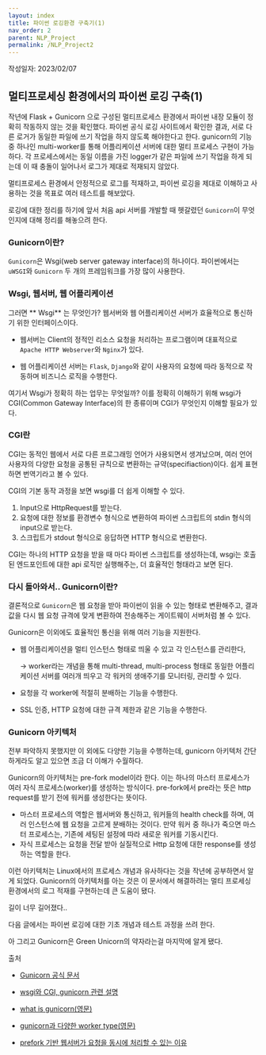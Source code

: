 ```yaml
---
layout: index
title: 파이썬 로깅환경 구축기(1)
nav_order: 2
parent: NLP_Project
permalink: /NLP_Project2
---
```


작성일자: 2023/02/07

## 멀티프로세싱 환경에서의 파이썬 로깅 구축(1)



작년에 Flask + Gunicorn 으로 구성된 멀티프로세스 환경에서 파이썬 내장 모듈이 정확히 작동하지 않는 것을 확인했다. 파이썬 공식 로깅  사이트에서 확인한 결과, 서로 다른 로거가 동일한 파일에 쓰기 작업을 하지 않도록 해야한다고 한다. gunicorn의 기능 중 하나인 multi-worker를 통해 어플리케이션 서버에 대한 멀티 프로세스 구현이 가능하다. 각 프로세스에서는 동일 이름을 가진 logger가 같은 파일에 쓰기 작업을 하게 되는데 이 때 충돌이 일어나서 로그가 제대로 적재되지 않았다.

멀티프로세스 환경에서 안정적으로 로그를 적재하고, 파이썬 로깅을 제대로 이해하고 사용하는 것을 목표로 여러 테스트를 해보았다.



로깅에 대한 정리를 하기에 앞서 처음 api 서버를 개발할 때 헷갈렸던 `Gunicorn`이 무엇인지에 대해 정리를 해놓으려 한다.



### Gunicorn이란?

`Gunicorn`은 Wsgi(web server gateway interface)의 하나이다. 파이썬에서는 `uWSGI`와 `Gunicorn` 두 개의 프레임워크를 가장 많이 사용한다.



### Wsgi, 웹서버, 웹 어플리케이션

그러면 ** Wsgi** 는 무엇인가? 웹서버와 웹 어플리케이션 서버가 효율적으로 통신하기 위한 인터페이스이다. 

* 웹서버는 Client의 정적인 리소스 요청을 처리하는 프로그램이며 대표적으로 `Apache HTTP Webserver`와 `Nginx`가 있다.

* 웹 어플리케이션 서버는 `Flask`, `Django`와 같이 사용자의 요청에 따라 동적으로 작동하며 비즈니스 로직을 수행한다.

여기서 Wsgi가 정확히 하는 업무는 무엇일까? 이를 정확히 이해하기 위해 wsgi가 CGI(Common Gateway Interface)의 한 종류이며 CGI가 무엇인지 이해할 필요가 있다.

### CGI란

CGI는 동적인 웹에서 서로 다른 프로그래밍 언어가 사용되면서 생겨났으며, 여러 언어 사용자의 다양한 요청을 공통된 규칙으로 변환하는 규약(specifiaction)이다. 쉽게 표현하면 번역기라고 볼 수 있다.

CGI의 기본 동작 과정을 보면 wsgi를 더 쉽게 이해할 수 있다.

1. Input으로 HttpRequest를 받는다.
2. 요청에 대한 정보를 환경변수 형식으로 변환하여 파이썬 스크립트의 stdin 형식의 input으로 받는다.
3. 스크립트가 stdout 형식으로 응답하면 HTTP 형식으로 변환한다.

CGI는 하나의 HTTP 요청을 받을 때 마다 파이썬 스크립트를 생성하는데, wsgi는 호출된 엔드포인트에 대한 api 로직만 실행해주는, 더 효율적인 형태라고 보면 된다.

### 다시 돌아와서.. Gunicorn이란?

결론적으로 `Gunicorn`은 웹 요청을 받아 파이썬이 읽을 수 있는 형태로 변환해주고, 결과값을 다시 웹 요청 규격에 맞게 변환하여 전송해주는 게이트웨이 서버처럼 볼 수 있다. 

Gunicorn은 이외에도 효율적인 통신을 위해 여러 기능을 지원한다.

* 웹 어플리케이션을 멀티 인스턴스 형태로 띄울 수 있고 각 인스턴스를 관리한다,

  -> worker라는 개념을 통해 multi-thread, multi-process 형태로 동일한 어플리케이션 서버를 여러개 띄우고 각 워커의 생애주기를 모니터링, 관리할 수 있다.

* 요청을 각 worker에 적절히 분배하는 기능을 수행한다.

* SSL 인증, HTTP 요청에 대한 규격 제한과 같은 기능을 수행한다.

### Gunicorn 아키텍처

전부 파악하지 못했지만 이 외에도 다양한 기능을 수행하는데, gunicorn 아키텍처 간단하게라도 알고 있으면 조금 더 이해가 수월하다.

Gunicorn의 아키텍처는 pre-fork model이라 한다. 이는 하나의 마스터 프로세스가 여러 자식 프로세스(worker)를 생성하는 방식이다. pre-fork에서 pre라는 뜻은 http request를 받기 전에 워커를 생성한다는 뜻이다.

* 마스터 프로세스의 역할은 웹서버와 통신하고, 워커들의 health check를 하며,  여러 인스턴스에 웹 요청을 고르게 분배하는 것이다. 만약 워커 중 하나가 죽으면 마스터 프로세스는, 기존에 세팅된 설정에 따라 새로운 워커를 기동시킨다.
* 자식 프로세스는 요청을 전달 받아 실질적으로 Http 요청에 대한 response를 생성하는 역할을 한다.

이런 아키텍처는 Linux에서의 프로세스 개념과 유사하다는 것을 작년에 공부하면서 알게 되었다. Gunicorn의 아키텍처를 아는 것은 이 문서에서 해결하려는 멀티 프로세싱 환경에서의 로그 적재를 구현하는데 큰 도움이 됐다.



길이 너무 길어졌다..

다음 글에서는 파이썬 로깅에 대한 기초 개념과 테스트 과정을 쓰려 한다.

아 그리고 Gunicorn은 Green Unicorn의 약자라는걸 마지막에 알게 됐다.



출처

* [Gunicorn 공식 문서](https://docs.gunicorn.org/en/latest/)

* [wsgi와 CGI, gunicorn 관련 설명](https://moondol-ai.tistory.com/467)

* [what is gunicorn(영문)](https://vsupalov.com/what-is-gunicorn/)

* [gunicorn과 다양한 worker type(영문)](https://medium.com/@nhudinhtuan/gunicorn-worker-types-practice-advice-for-better-performance-7a299bb8f929)

* [prefork 기반 웹서버가 요청을 동시에 처리할 수 있는 이유](https://psyhm.tistory.com/51)